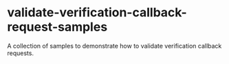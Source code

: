 # validate-verification-callback-request-samples
A collection of samples to demonstrate how to validate verification callback requests.
